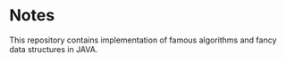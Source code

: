 # Notes
This repository contains implementation of famous algorithms and fancy data structures in JAVA.

